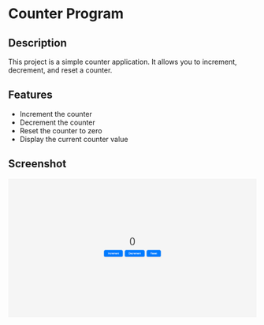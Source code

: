 # Counter Program

## Description
This project is a simple counter application. It allows you to increment, decrement, and reset a counter.

## Features
- Increment the counter
- Decrement the counter
- Reset the counter to zero
- Display the current counter value

## Screenshot
![Project Screenshot](./images/screenshot.png)
